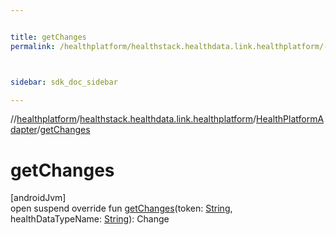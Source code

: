 ```yaml
---


title: getChanges
permalink: /healthplatform/healthstack.healthdata.link.healthplatform/-health-platform-adapter/get-changes.html



sidebar: sdk_doc_sidebar

---
```



//[healthplatform](/healthplatform.html)/[healthstack.healthdata.link.healthplatform](../index.html)/[HealthPlatformAdapter](index.html)/[getChanges](get-changes.html)



# getChanges



[androidJvm]\
open suspend override fun [getChanges](get-changes.html)(token: [String](https://kotlinlang.org/api/latest/jvm/stdlib/kotlin/-string/index.html), healthDataTypeName: [String](https://kotlinlang.org/api/latest/jvm/stdlib/kotlin/-string/index.html)): Change






